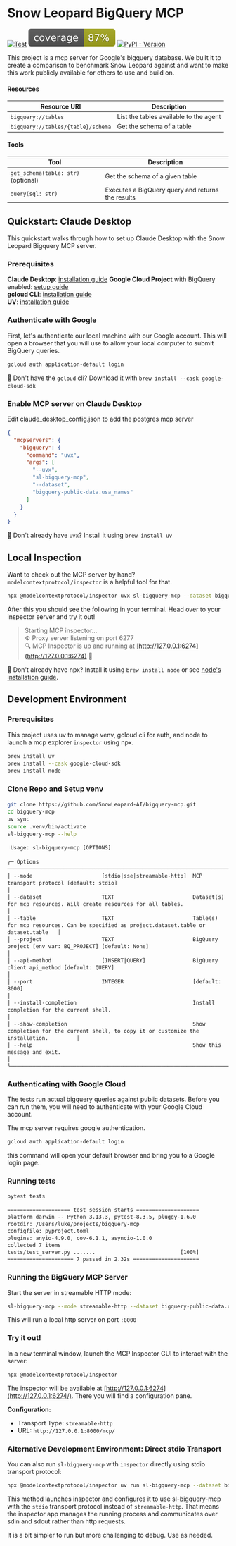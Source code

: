 # Snow Leopard BigQuery MCP

[![Test](https://github.com/SnowLeopard-AI/bigquery-mcp/actions/workflows/test.yml/badge.svg)](https://github.com/SnowLeopard-AI/bigquery-mcp/actions/workflows/test.yml)
[![Coverage](tests/coverage.svg)](https://github.com/SnowLeopard-AI/bigquery-mcp/blob/main/tests/coverage.txt)
[![PyPI - Version](https://img.shields.io/pypi/v/sl-bigquery-mcp)](https://pypi.org/project/sl-bigquery-mcp/)

This project is a mcp server for Google's bigquery database. We built it to create a comparison to benchmark Snow 
Leopard against and want to make this work publicly available for others to use and build on.

#### Resources
| Resource URI                       | Description                            |
|------------------------------------| -------------------------------------- |
| `bigquery://tables`                | List the tables available to the agent |
| `bigquery://tables/{table}/schema` | Get the schema of a table              |


#### Tools
| Tool                                 | Description                                       |
|--------------------------------------| ------------------------------------------------- |
| `get_schema(table: str)` (optional)  | Get the schema of a given table                   |
| `query(sql: str)`                    | Executes a BigQuery query and returns the results |


## Quickstart: Claude Desktop
This quickstart walks through how to set up Claude Desktop with the Snow Leopard Bigquery MCP server.

### Prerequisites
**Claude Desktop**: [installation guide](https://claude.ai/download)
**Google Cloud Project** with BigQuery enabled: [setup guide](https://cloud.google.com/bigquery/docs/quickstarts/query-public-dataset-console)  
**gcloud CLI**: [installation guide](https://cloud.google.com/sdk/docs/install)  
**UV**: [installation guide](https://docs.astral.sh/uv/getting-started/installation/)

### Authenticate with Google
First, let's authenticate our local machine with our Google account.
This will open a browser that you will use to allow your local computer to submit BigQuery queries.
```bash
gcloud auth application-default login 
```
🚨 Don't have the `gcloud` cli? Download it with `brew install --cask google-cloud-sdk`

### Enable MCP server on Claude Desktop
Edit claude_desktop_config.json to add the postgres mcp server
```json
{
  "mcpServers": {
    "bigquery": {
      "command": "uvx",
      "args": [
        "--uvx",
        "sl-bigquery-mcp", 
        "--dataset",
        "bigquery-public-data.usa_names"
      ]
    }
  }
}
```



🚨 Don't already have `uvx`? Install it using `brew install uv`

## Local Inspection

Want to check out the MCP server by hand? `modelcontextprotocol/inspector` is a helpful tool for that.
```bash
npx @modelcontextprotocol/inspector uvx sl-bigquery-mcp --dataset bigquery-public-data.usa_names
```
After this you should see the following in your terminal. Head over to your inspector server and try it out! 

> Starting MCP inspector...  
⚙️ Proxy server listening on port 6277  
🔍 MCP Inspector is up and running at [http://127.0.0.1:6274](http://127.0.0.1:6274) 🚀

🚨 Don't already have npx? Install it using `brew install node` or see [node's installation guide](https://nodejs.org/en/download).

## Development Environment

### Prerequisites

This project uses uv to manage venv, gcloud cli for auth, and node to launch a mcp explorer `inspector` using npx.

```bash
brew install uv
brew install --cask google-cloud-sdk
brew install node
```

### Clone Repo and Setup venv

```bash
git clone https://github.com/SnowLeopard-AI/bigquery-mcp.git
cd bigquery-mcp
uv sync
source .venv/bin/activate
sl-bigquery-mcp --help
```
```
 Usage: sl-bigquery-mcp [OPTIONS]                                                                                                                                                                                                  
                                                                                                                                                                                                                                   
╭─ Options ─────────────────────────────────────────────────────────────────────────────────────────────────────────────────────────────────────────╮
│ --mode                      [stdio|sse|streamable-http]  MCP transport protocol [default: stdio]                                                  │
│ --dataset                   TEXT                         Dataset(s) for mcp resources. Will create resources for all tables.                      │
│ --table                     TEXT                         Table(s) for mcp resources. Can be specified as project.dataset.table or dataset.table   │
│ --project                   TEXT                         BigQuery project [env var: BQ_PROJECT] [default: None]                                   │
│ --api-method                [INSERT|QUERY]               BigQuery client api_method [default: QUERY]                                              │
│ --port                      INTEGER                      [default: 8000]                                                                          │
│ --install-completion                                     Install completion for the current shell.                                                │
│ --show-completion                                        Show completion for the current shell, to copy it or customize the installation.         │
│ --help                                                   Show this message and exit.                                                              │
╰───────────────────────────────────────────────────────────────────────────────────────────────────────────────────────────────────────────────────╯
```

### Authenticating with Google Cloud
The tests run actual bigquery queries against public datasets. Before you can run them, you will need to authenticate with your Google Cloud account.

The mcp server requires google authentication.
```bash
gcloud auth application-default login
```
this command will open your default browser and bring you to a Google login page.

### Running tests
```bash
pytest tests
```
```
==================== test session starts ====================
platform darwin -- Python 3.13.3, pytest-8.3.5, pluggy-1.6.0
rootdir: /Users/luke/projects/bigquery-mcp
configfile: pyproject.toml
plugins: anyio-4.9.0, cov-6.1.1, asyncio-1.0.0
collected 7 items                                                                                                                                                                     
tests/test_server.py .......                           [100%]
===================== 7 passed in 2.32s =====================
```

### Running the BigQuery MCP Server

Start the server in streamable HTTP mode:

```bash
sl-bigquery-mcp --mode streamable-http --dataset bigquery-public-data.usa_names
```

This will run a local http server on port `:8000`

### Try it out!

In a new terminal window, launch the MCP Inspector GUI to interact with the server:

```bash
npx @modelcontextprotocol/inspector
```

The inspector will be available at [http://127.0.0.1:6274](http://127.0.0.1:6274/). There you will find a configuration 
pane.

**Configuration:**
- Transport Type: `streamable-http`
- URL: `http://127.0.0.1:8000/mcp/`

### Alternative Development Environment: Direct stdio Transport

You can also run `sl-bigquery-mcp` with `inspector` directly using stdio transport protocol:

```bash
npx @modelcontextprotocol/inspector uv run sl-bigquery-mcp --dataset bigquery-public-data.usa_names
```

This method launches inspector and configures it to use sl-bigquery-mcp with the `stdio` transport protocol instead of 
`streamable-http`. That means the inspector app manages the running process and communicates over sdin and sdout rather than 
http requests.

It is a bit simpler to run but more challenging to debug. Use as needed.
